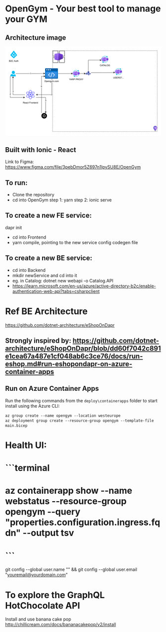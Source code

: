 # OpenGym - Your best tool to manage your GYM

## Architecture image
![Architecture](docs/Architecture/Opengym-Architecture.svg)

## Built with Ionic - React
Link to Figma: https://www.figma.com/file/3pebDmor5Z697n1IpySU8E/OpenGym

## To run:
- Clone the repository
- cd into OpenGym
 step 1: yarn
 step 2: ionic serve

## To create a new FE service:
dapr init 
- cd into Frontend
- yarn compile, pointing to the new service config codegen file

## To create a new BE service:
- cd into Backend
- mkdir newService and cd into it
- eg. in Catalog: dotnet new webapi -o Catalog.API 
- https://learn.microsoft.com/en-us/azure/active-directory-b2c/enable-authentication-web-api?tabs=csharpclient
# Ref BE Architecture
https://github.com/dotnet-architecture/eShopOnDapr

## Strongly inspired by: https://github.com/dotnet-architecture/eShopOnDapr/blob/dd60f7042c891e1cea67a487e1cf048ab6c3ce76/docs/run-eshop.md#run-eshopondapr-on-azure-container-apps
## Run on Azure Container Apps

Run the following commands from the `deploy\containerapps` folder to start install using the Azure CLI:

```terminal
az group create --name opengym --location westeurope
az deployment group create --resource-group opengym --template-file main.bicep
```

# Health UI:

# ```terminal
# az containerapp show --name webstatus --resource-group opengym --query "properties.configuration.ingress.fqdn" --output tsv
# ```

git config --global user.name "" && git config --global user.email "youremail@yourdomain.com"


# To explore the GraphQL HotChocolate API
Install and use banana cake pop http://chillicream.com/docs/bananacakepop/v2/install
